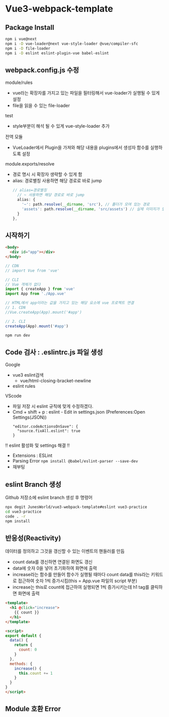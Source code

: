 # Vue3-webpack-template

## Package Install

```bash
npm i vue@next
npm i -D vue-loader@next vue-style-loader @vue/compiler-sfc
npm i -D file-loader
npm i -D eslint eslint-plugin-vue babel-eslint
```

## webpack.config.js 수정

module/rules
- vue라는 확장자를 가지고 있는 파일을 필터링해서 vue-loader가 실행될 수 있게 설정
- file을 읽을 수 있는 file-loader

test
- style부분이 해석 될 수 있게 vue-style-loader 추가

전역 모듈
- VueLoader에서 Plugin을 가져와 해당 내용을 plugins에서 생성자 함수를 실행하도록 설정

module.exports/resolve
- 경로 명시 시 확장자 생략할 수 있게 함
- alias: 경로별칭 사용하면 해당 경로로 바로 jump
  ```Javascript
  // alias=경로별칭
    // ~ 사용하면 해당 경로로 바로 jump
    alias: {
      '~': path.resolve(__dirname, 'src'), // 폴더가 모여 있는 경로
      'assets': path.resolve(__dirname, 'src/assets') // 실제 이미지가 있는 경로
    }
  },
  ```

## 시작하기

```HTML
<body>
  <div id="app"></div>
</body>
```

```Javascript
// CDN
// import Vue from 'vue'

// CLI
// Vue 객체가 없다
import { createApp } from 'vue'
import App from './App.vue'

// HTML에서 app이라는 값을 가지고 있는 해당 요소에 vue 프로젝트 연결
// 1. CDN
//Vue.createApp(App).mount('#app')

// 2. CLI
createApp(App).mount('#app')
```

```bash
npm run dev
```

## Code 검사 : .eslintrc.js 파일 생성

Google 
- vue3 eslint검색 
  - vue/html-closing-bracket-newline</br>
- eslint rules

VScode
- 파일 저장 시 eslint 규칙에 맞게 수정하겠다.
- Cmd + shift + p : eslint - Edit in settings.json (Preferences:Open Settings(JSON))
  ```JS
  "editor.codeActionsOnSave": {
    "source.fixAll.eslint": true
  }
  ```

!! eslint 활성화 및 settings 해결 !!
- Extensions : ESLint 
- Parsing Error
  ```npm install @babel/eslint-parser --save-dev```
- 재부팅

## eslint Branch 생성

Github 저장소에 eslint branch 생성 후 명령어 

```bash
npx degit JunesWorld/vue3-webpack-template#eslint vue3-practice
cd vue3-practice
code . -r
npm install
```

## 반응성(Reactivity)

데이터를 정의하고 그것을 갱신할 수 있는 이벤트의 핸들러를 만듬

- count data를 갱신하면 연결된 화면도 갱신
- data에 숫자 0을 넣어 초기화하여 화면에 출력
- increase라는 함수를 만들어 함수가 실행될 때마다 count data를 this라는 키워드로 접근하여 숫자 1씩 증가시킴(this = App.vue 파일의 script 부분)
- increase는 this로 count에 접근하여 실행되면 1씩 증가시키는데 h1 tag를 클릭하면 화면에 출력


```html
<template>
  <h1 @click="increase">
    {{ count }}
  </h1>
</template>

<script>
export default {
  data() {
    return {
      count: 0
    }
  },
  methods: {
    increase() {
      this.count += 1
    }
  }
}
</script>
```


## Module 호환 Error

